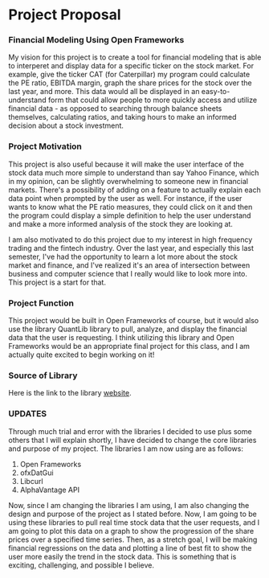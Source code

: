 # Project Proposal
### Financial Modeling Using Open Frameworks

My vision for this project is to create a tool for financial modeling
that is able to interperet and display data for a specific ticker on
the stock market. For example, give the ticker CAT (for Caterpillar)
my program could calculate the PE ratio, EBITDA margin, graph the 
share prices for the stock over the last year, and more. This data would
all be displayed in an easy-to-understand form that could allow people
to more quickly access and utilize financial data - as opposed to 
searching through balance sheets themselves, calculating ratios, and
taking hours to make an informed decision about a stock investment.

### Project Motivation

This project is also useful because it will make the user interface
of the stock data much more simple to understand than say Yahoo Finance,
which in my opinion, can be slightly overwhelming to someone new in
financial markets. There's a possibility of adding on a feature to actually
explain each data point when prompted by the user as well. For instance,
if the user wants to know what the PE ratio measures, they could click on
it and then the program could display a simple definition to help the
user understand and make a more informed analysis of the stock they are
looking at.

I am also motivated to do this project due to my interest in high
frequency trading and the fintech industry. Over the last year, and
especially this last semester, I've had the opportunity to learn a lot
more about the stock market and finance, and I've realized it's an
area of intersection between business and computer science that I really
would like to look more into. This project is a start for that.

### Project Function

This project would be built in Open Frameworks of course, but it would
also use the library QuantLib library to pull, analyze, and display the financial
data that the user is requesting. I think utilizing this library and Open
Frameworks would be an appropriate final project for this class, and I am 
actually quite excited to begin working on it!

### Source of Library

Here is the link to the library [website](http://www.quantlib.org/).

### UPDATES

Through much trial and error with the libraries I decided to use plus some
others that I will explain shortly, I have decided to change the core libraries
and purpose of my project. The libraries I am now using are as follows:

1. Open Frameworks
2. ofxDatGui
3. Libcurl
4. AlphaVantage API

Now, since I am changing the libraries I am using, I am also changing the design
and purpose of the project as I stated before. Now, I am going to be using
these libraries to pull real time stock data that the user requests, and I 
am going to plot this data on a graph to show the progression of the share prices
over a specified time series. Then, as a stretch goal, I will be making
financial regressions on the data and plotting a line of best fit to show the
user more easily the trend in the stock data. This is something that is exciting,
challenging, and possible I believe.
